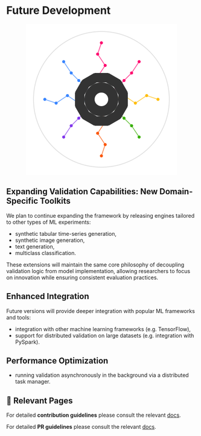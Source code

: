# Future Development

<p align="center">
  <img src="../../assets/artifact_ml_logo.svg" width="400" alt="Artifact-ML Logo">
</p>

## Expanding Validation Capabilities: New Domain-Specific Toolkits

We plan to continue expanding the framework by releasing engines tailored to other types of ML experiments:

- synthetic tabular time-series generation,
- synthetic image generation,
- text generation,
- multiclass classification.

These extensions will maintain the same core philosophy of decoupling validation logic from model implementation, allowing researchers to focus on innovation while ensuring consistent evaluation practices.

## Enhanced Integration

Future versions will provide deeper integration with popular ML frameworks and tools:

- integration with other machine learning frameworks (e.g. TensorFlow),
- support for distributed validation on large datasets (e.g. integration with PySpark).

## Performance Optimization

- running validation asynchronously in the background via a distributed task manager.

## 🔗 Relevant Pages

For detailed **contribution guidelines** please consult the relevant [docs](contributing.md).

For detailed **PR guidelines** please consult the relevant [docs](pull_requests.md).
